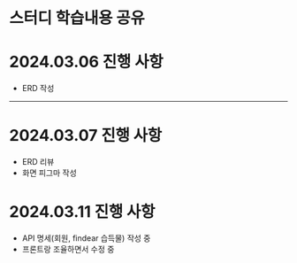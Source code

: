 # 스터디 학습내용 공유

# 2024.03.06 진행 사항
- ERD 작성

---

# 2024.03.07 진행 사항
- ERD 리뷰
- 화면 피그마 작성

# 2024.03.11 진행 사항
- API 명세(회원, findear 습득물) 작성 중
- 프론트랑 조율하면서 수정 중
